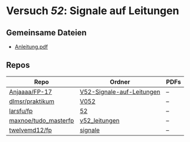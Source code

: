# Versuch *52*: Signale auf Leitungen

## Gemeinsame Dateien
- [Anleitung.pdf](https://docs.google.com/viewer?url=https://raw.githubusercontent.com/Anjaaaa/FP-17/master/V52-Signale-auf-Leitungen/Anleitung.pdf)

## Repos

|                        Repo                        |                                              Ordner                                               |PDFs|
|----------------------------------------------------|---------------------------------------------------------------------------------------------------|----|
|[Anjaaaa/FP-17](../repo/Anjaaaa/FP-17)              |[V52-Signale-auf-Leitungen](https://github.com/Anjaaaa/FP-17/tree/master/V52-Signale-auf-Leitungen)|–   |
|[dlmsr/praktikum](../repo/dlmsr/praktikum)          |[V052](https://github.com/dlmsr/praktikum/tree/master/V052)                                        |–   |
|[larsfu/fp](../repo/larsfu/fp)                      |[52](https://github.com/larsfu/fp/tree/master/52)                                                  |–   |
|[maxnoe/tudo_masterfp](../repo/maxnoe/tudo_masterfp)|[v52_leitungen](https://github.com/maxnoe/tudo_masterfp/tree/master/v52_leitungen)                 |–   |
|[twelvemd12/fp](../repo/twelvemd12/fp)              |[signale](https://github.com/twelvemd12/fp/tree/master/versuche/signale)                           |–   |
